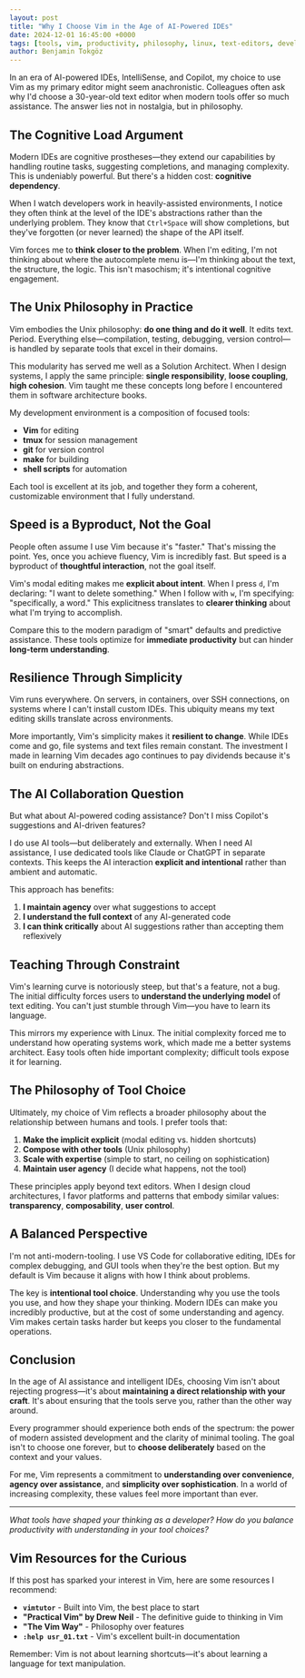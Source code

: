 ```yaml
---
layout: post
title: "Why I Choose Vim in the Age of AI-Powered IDEs"
date: 2024-12-01 16:45:00 +0000
tags: [tools, vim, productivity, philosophy, linux, text-editors, development, workflow, minimalism]
author: Benjamin Tokgöz
---
```


In an era of AI-powered IDEs, IntelliSense, and Copilot, my choice to use Vim as my primary editor might seem anachronistic. Colleagues often ask why I'd choose a 30-year-old text editor when modern tools offer so much assistance. The answer lies not in nostalgia, but in philosophy.

## The Cognitive Load Argument

Modern IDEs are cognitive prostheses—they extend our capabilities by handling routine tasks, suggesting completions, and managing complexity. This is undeniably powerful. But there's a hidden cost: **cognitive dependency**.

When I watch developers work in heavily-assisted environments, I notice they often think at the level of the IDE's abstractions rather than the underlying problem. They know that `Ctrl+Space` will show completions, but they've forgotten (or never learned) the shape of the API itself.

Vim forces me to **think closer to the problem**. When I'm editing, I'm not thinking about where the autocomplete menu is—I'm thinking about the text, the structure, the logic. This isn't masochism; it's intentional cognitive engagement.

## The Unix Philosophy in Practice

Vim embodies the Unix philosophy: **do one thing and do it well**. It edits text. Period. Everything else—compilation, testing, debugging, version control—is handled by separate tools that excel in their domains.

This modularity has served me well as a Solution Architect. When I design systems, I apply the same principle: **single responsibility**, **loose coupling**, **high cohesion**. Vim taught me these concepts long before I encountered them in software architecture books.

My development environment is a composition of focused tools:
- **Vim** for editing
- **tmux** for session management  
- **git** for version control
- **make** for building
- **shell scripts** for automation

Each tool is excellent at its job, and together they form a coherent, customizable environment that I fully understand.

## Speed is a Byproduct, Not the Goal

People often assume I use Vim because it's "faster." That's missing the point. Yes, once you achieve fluency, Vim is incredibly fast. But speed is a byproduct of **thoughtful interaction**, not the goal itself.

Vim's modal editing makes me **explicit about intent**. When I press `d`, I'm declaring: "I want to delete something." When I follow with `w`, I'm specifying: "specifically, a word." This explicitness translates to **clearer thinking** about what I'm trying to accomplish.

Compare this to the modern paradigm of "smart" defaults and predictive assistance. These tools optimize for **immediate productivity** but can hinder **long-term understanding**.

## Resilience Through Simplicity

Vim runs everywhere. On servers, in containers, over SSH connections, on systems where I can't install custom IDEs. This ubiquity means my text editing skills translate across environments.

More importantly, Vim's simplicity makes it **resilient to change**. While IDEs come and go, file systems and text files remain constant. The investment I made in learning Vim decades ago continues to pay dividends because it's built on enduring abstractions.

## The AI Collaboration Question

But what about AI-powered coding assistance? Don't I miss Copilot's suggestions and AI-driven features?

I do use AI tools—but deliberately and externally. When I need AI assistance, I use dedicated tools like Claude or ChatGPT in separate contexts. This keeps the AI interaction **explicit and intentional** rather than ambient and automatic.

This approach has benefits:
1. **I maintain agency** over what suggestions to accept
2. **I understand the full context** of any AI-generated code
3. **I can think critically** about AI suggestions rather than accepting them reflexively

## Teaching Through Constraint

Vim's learning curve is notoriously steep, but that's a feature, not a bug. The initial difficulty forces users to **understand the underlying model** of text editing. You can't just stumble through Vim—you have to learn its language.

This mirrors my experience with Linux. The initial complexity forced me to understand how operating systems work, which made me a better systems architect. Easy tools often hide important complexity; difficult tools expose it for learning.

## The Philosophy of Tool Choice

Ultimately, my choice of Vim reflects a broader philosophy about the relationship between humans and tools. I prefer tools that:

1. **Make the implicit explicit** (modal editing vs. hidden shortcuts)
2. **Compose with other tools** (Unix philosophy)
3. **Scale with expertise** (simple to start, no ceiling on sophistication)
4. **Maintain user agency** (I decide what happens, not the tool)

These principles apply beyond text editors. When I design cloud architectures, I favor platforms and patterns that embody similar values: **transparency**, **composability**, **user control**.

## A Balanced Perspective

I'm not anti-modern-tooling. I use VS Code for collaborative editing, IDEs for complex debugging, and GUI tools when they're the best option. But my default is Vim because it aligns with how I think about problems.

The key is **intentional tool choice**. Understanding why you use the tools you use, and how they shape your thinking. Modern IDEs can make you incredibly productive, but at the cost of some understanding and agency. Vim makes certain tasks harder but keeps you closer to the fundamental operations.

## Conclusion

In the age of AI assistance and intelligent IDEs, choosing Vim isn't about rejecting progress—it's about **maintaining a direct relationship with your craft**. It's about ensuring that the tools serve you, rather than the other way around.

Every programmer should experience both ends of the spectrum: the power of modern assisted development and the clarity of minimal tooling. The goal isn't to choose one forever, but to **choose deliberately** based on the context and your values.

For me, Vim represents a commitment to **understanding over convenience**, **agency over assistance**, and **simplicity over sophistication**. In a world of increasing complexity, these values feel more important than ever.

---

*What tools have shaped your thinking as a developer? How do you balance productivity with understanding in your tool choices?*

## Vim Resources for the Curious

If this post has sparked your interest in Vim, here are some resources I recommend:

- **`vimtutor`** - Built into Vim, the best place to start
- **"Practical Vim" by Drew Neil** - The definitive guide to thinking in Vim
- **"The Vim Way"** - Philosophy over features
- **`:help usr_01.txt`** - Vim's excellent built-in documentation

Remember: Vim is not about learning shortcuts—it's about learning a language for text manipulation.
